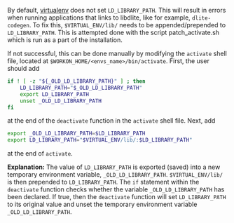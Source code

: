 By default, [virtualenv] does not set `LD_LIBRARY_PATH`.
This will result in errors when running applications that links to libdlite, like for example, `dlite-codegen`.
To fix this, `$VIRTUAL_ENV/lib/` needs to be appended/prepended to `LD_LIBRARY_PATH`.
This is attempted done with the script patch_activate.sh which is run as a part of the installation.

If not successful, this can be done manually by modifying the `activate` shell file, located at `$WORKON_HOME/<envs_name>/bin/activate`. First, the user should add

``` bash
if ! [ -z "${_OLD_LD_LIBRARY_PATH}" ] ; then
    LD_LIBRARY_PATH="$_OLD_LD_LIBRARY_PATH"
    export LD_LIBRARY_PATH
    unset _OLD_LD_LIBRARY_PATH
fi
```
at the end of the `deactivate` function in the `activate` shell file. Next, add
``` bash
export _OLD_LD_LIBRARY_PATH=$LD_LIBRARY_PATH
export LD_LIBRARY_PATH="$VIRTUAL_ENV/lib/:$LD_LIBRARY_PATH"
```
at the end of `activate`.

**Explanation:** The value of `LD_LIBRARY_PATH` is exported (saved) into a new temporary environment variable, `_OLD_LD_LIBRARY_PATH`.
`$VIRTUAL_ENV/lib/` is then prepended to `LD_LIBRARY_PATH`.
The `if` statement within the `deactivate` function checks whether the variable `_OLD_LD_LIBRARY_PATH` has been declared.
If true, then the `deactivate` function will set `LD_LIBRARY_PATH` to its original value and unset the temporary environment variable `_OLD_LD_LIBRARY_PATH`.



[virtualenv]: https://docs.python.org/3/library/venv.html
